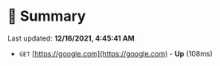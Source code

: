 # 📖 Summary
Last updated: **12/16/2021, 4:45:41 AM**

- `GET` [https://google.com](https://google.com) - **Up** (108ms)
